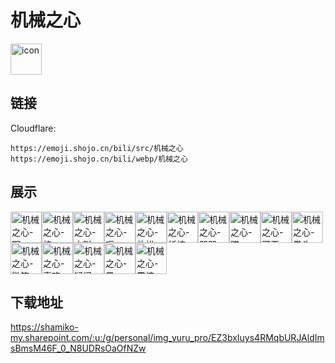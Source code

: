 # 机械之心
<img src="https://emoji.shojo.cn/bili/src/机械之心/icon.png" width="50" height="50" alt="icon">

## 链接
Cloudflare:
```
https://emoji.shojo.cn/bili/src/机械之心
https://emoji.shojo.cn/bili/webp/机械之心
```
## 展示
<img src="https://emoji.shojo.cn/bili/src/机械之心/机械之心-啊.png" width="50" height="50" alt="机械之心-啊"><img src="https://emoji.shojo.cn/bili/src/机械之心/机械之心-棒.png" width="50" height="50" alt="机械之心-棒"><img src="https://emoji.shojo.cn/bili/src/机械之心/机械之心-大叫.png" width="50" height="50" alt="机械之心-大叫"><img src="https://emoji.shojo.cn/bili/src/机械之心/机械之心-呃.png" width="50" height="50" alt="机械之心-呃"><img src="https://emoji.shojo.cn/bili/src/机械之心/机械之心-放松.png" width="50" height="50" alt="机械之心-放松"><img src="https://emoji.shojo.cn/bili/src/机械之心/机械之心-祈祷.png" width="50" height="50" alt="机械之心-祈祷"><img src="https://emoji.shojo.cn/bili/src/机械之心/机械之心-哭哭.png" width="50" height="50" alt="机械之心-哭哭"><img src="https://emoji.shojo.cn/bili/src/机械之心/机械之心-瞄.png" width="50" height="50" alt="机械之心-瞄"><img src="https://emoji.shojo.cn/bili/src/机械之心/机械之心-可恶.png" width="50" height="50" alt="机械之心-可恶"><img src="https://emoji.shojo.cn/bili/src/机械之心/机械之心-拳头.png" width="50" height="50" alt="机械之心-拳头"><img src="https://emoji.shojo.cn/bili/src/机械之心/机械之心-微笑.png" width="50" height="50" alt="机械之心-微笑"><img src="https://emoji.shojo.cn/bili/src/机械之心/机械之心-喜欢.png" width="50" height="50" alt="机械之心-喜欢"><img src="https://emoji.shojo.cn/bili/src/机械之心/机械之心-疑问.png" width="50" height="50" alt="机械之心-疑问"><img src="https://emoji.shojo.cn/bili/src/机械之心/机械之心-晕.png" width="50" height="50" alt="机械之心-晕"><img src="https://emoji.shojo.cn/bili/src/机械之心/机械之心-震惊.png" width="50" height="50" alt="机械之心-震惊">

## 下载地址

https://shamiko-my.sharepoint.com/:u:/g/personal/img_yuru_pro/EZ3bxIuys4RMqbURJAldImsBmsM46F_0_N8UDRsOaOfNZw